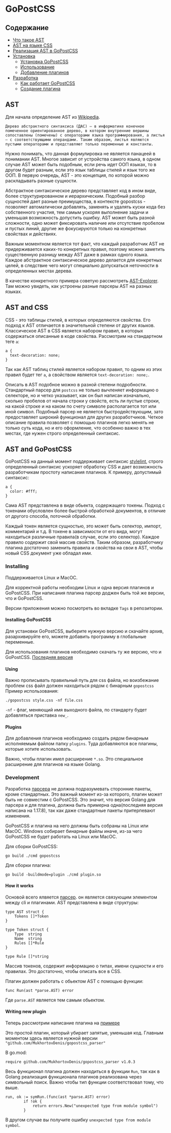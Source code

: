 # GoPostCSS

## Содержание
* [Что такое AST](#ast)
* [AST на языке CSS](#AST-and-CSS)
* [Реализация AST в GoPostCSS](#ast-and-gopostcss)
* [Установка](#installing)
  * [Установка GoPostCSS](#installing-gopostcss)
  * [Использование](#Using)
  * [Добавление плагинов](#plugins)
* [Разработка](#development)
  * [Как работает GoPostCSS](#how-it-works)
  * [Создание плагина](#writing-new-plugin)

## AST

Для начала определение AST из [Wikipedia](https://ru.wikipedia.org/wiki/Абстрактное_синтаксическое_дерево).

`Дерево абстрактного синтаксиса (ДАС) — в информатике конечное помеченное ориентированное дерево, в котором внутренние вершины сопоставлены (помечены) с операторами языка программирования, а листья — с соответствующими операндами. Таким образом, листья являются пустыми операторами и представляют только переменные и константы.`
    
Нужно понимать, что данная формулировка не является панацеей в понимании AST. Многое зависит от устройства самого языка, в одном случае AST может быть подобным, если речь идет ООП языках, то в другом будет разным, если это язык таблицы стилей и язык того же ООП. В первую очередь, AST - это концепция, по которой можно раскладывать разные сущности.

Абстрактное синтаксическое дерево представляет код в ином виде, более структурированном и иерархическим. Подобный разбор сущностей дает разные преимущества, в контексте gopostcss - позволяет автоматически добавлять, заменять и удалять куски кода без собственного участия, тем самым ускоряя выполнение задачи и уменьшая возможность допустить ошибку. AST может быть разной сложности, одно может фиксировать наличие или отсутствие пробелом и пустых линий, другие же фокусируются только на конкретных свойствах и действиях.

Важным моментном является тот факт, что каждый разработчик AST не придерживается каких-то конкретных правил, поэтому можно заметить существенную разницу между AST даже в рамках одного языка. Каждое абстрактное синтаксическое дерево делается для конкретных целей, в следствие чего могут специально допускаться неточности в определенных местах дерева.

В качестве конкретного примера советую рассмотреть [AST-Explorer](https://astexplorer.net). Там можно увидеть, как устроены разные парсеры AST на разных языках.

## AST and CSS

CSS - это таблицы стилей, в которых определяются свойства. Его подход к AST отличается в значительной степени от других языков. Классическое AST в CSS является набором правил, в которых содержаться описанные в коде свойства. Рассмотрим на стандартном теге `а`:
```
a {
  text-decoration: none;
}
```

Так как AST таблиц стилей является набором правил, то одним из этих правил будет тег `a`, а свойством является `text-decoration: none;`. 

Описать в AST подобное можно в разной степени подробности. Стандартный парсер для `postcss` не только вычленяет информацию о селекторе, но и четко указывает, как он был написан изначально, сколько пробелов от начала строки у свойств, есть ли пустые строки, на какой строке и на каком по счету символе располагается тот или иной символ. Подобный парсер не является быстродействующим, зато предоставляет широкий функционал для других разработчиков. Четкое описание правила позволяет с помощью плагинов легко менять не только суть кода, но и его оформление, что особенно важно в тех местах, где нужен строго определенный синтаксис.

## AST and GoPostCSS

GoPostCSS на данный момент поддерживает синтаксис [stylelint](https://stylelint.io), строго определенный синтаксис ускоряет обработку CSS и дает возможность разработчикам простоту написания плагинов. К примеру, допустимый синтаксис:
```
a {
  color: #fff;
}
```
Сама AST представлена в виде обьекта, содержащего токены. Подход с токенами обусловлен более быстрой обработкой документов, в отличие от другого способа, поточной обработки.

Каждый токен является сущностью, это может быть селектор, импорт, комментарий и т.д. В токене в зависимости от его вида, могут находиться различные правила(в случае, если это селектор). Каждое правило содержит свой массив свойств. Таким образом, разработчику плагина достаточно заменить правила и свойства на свои в AST, чтобы новый CSS документ уже обладал ими.

### Installing
Поддерживается Linux и MacOC.

Для корректной работы необходим Linux и одна версия плагинов и GoPostCSS. При написания плагина парсер доджен быть той же версии, что и GoPostCSS.

Версии приложения можно посмотреть во вкладке `Tags` в репозитории.
#### Installing GoPostCSS
Для установки GoPostCSS, выберите нужную версию и скачайте архив, разархивируйте его, можете добавить программу в глобальные переменные.

Для использования плагинов необходимо скачать ту же версию, что и GoPostCSS.
[Последняя версия](https://github.com/MukhortovDenis/gopostcss/tree/v1.0.3)

#### Using

Важно прописывать правильный путь для css файла, но воизбежание проблем css файл должен находиться рядом с бинарным `gopostcss`
Пример использования:
```
./gopostcss style.css -nf file.css
```
`-nf` - флаг, меняющий имя выходного файла, по стандарту будет добавляться приставка `new_`.
#### Plugins

Для добавления плагинов необходимо создать рядом бинарным исполняемым файлом папку `plugins`. Туда добавляются все плагины, которые хотите использовать.

Важно, чтобы плагин имел расширение `*.so`. Это специальное расширение для плагинов на языке Golang.

### Development

Разработка [парсера](https://github.com/MukhortovDenis/gopostcss_parser) не должна подразумевать сторонние пакеты, кроме стандартных. Это важный момент из-за которого, плагин может быть не совместим с GoPostCSS. Это значит, что версия Golang для парсера и для плагина, должна быть примерна одна(последняя версия написана на 1.17.8), так как даже стандартные пакеты притерпевают изменения.

GoPostCSS и плагина на него должны быть собраны на Linux или MacOC. Windows собирает бинарные файлы иначе, из-за чего GoPostCSS не будет работать на Linux или MacOC.

Для сборки GoPostCSS:
```
go build ./cmd gopostcss
```

Для сборки плагина:
```
go build -buildmode=plugin ./cmd plugin.so
```

#### How it works

Основой всего ялвяется [парсер](https://github.com/MukhortovDenis/gopostcss_parser). он является связующим элементом между cli и плагинами.
AST представлена в виде структуры:
```
type AST struct {
	Tokens []*Token
}

type Token struct {
	Type  string
	Name  string
	Rules []*Rule
}

type Rule []*string
```
Массив токенов, содержит информацию о типах, имени сущности и его правилах. Это достаточно, чтобы описать все в CSS.

Плагин должен работать с обьектом AST с помощью функции:
```
func Run(ast *parse.AST) error
```
Где `parse.AST` является тем самым обьектом.

#### Writing new plugin
Теперь рассмотрим написание плагина на [примере](https://github.com/MukhortovDenis/gopostcss_minimize/blob/main/minimize.go)

Это простой плагин, который убирает запятые, уменьшая код. Главным моментом здесь является нужной версии `"github.com/MukhortovDenis/gopostcss_parser"`

В go.mod:
```
require github.com/MukhortovDenis/gopostcss_parser v1.0.3
```

Весь функционал плагина должен находиться в функции `Run`, так как в Golang реализация функционала плагинов реализована через символьный поиск.
Важно чтобы тип функции соответствовал тому, что выше.
```
run, ok := symRun.(func(ast *parse.AST) error)
		if !ok {
			return errors.New("unexpected type from module symbol")
		}
```
В другом случае вы получите ошибку `unexpected type from module symbol`.

